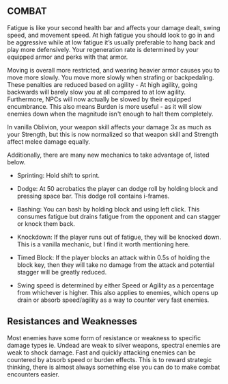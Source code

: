 ## COMBAT

Fatigue is like your second health bar and affects your damage dealt, swing speed, and movement speed. At high fatigue you should look to go in and be aggressive while at low fatigue it’s usually preferable to hang back and play more defensively. Your regeneration rate is determined by your equipped armor and perks with that armor.

Moving is overall more restricted, and wearing heavier armor causes you to move more slowly. You move more slowly when strafing or backpedaling. These penalties are reduced based on agility - At high agility, going backwards will barely slow you at all compared to at low agility. Furthermore, NPCs will now actually be slowed by their equipped encumbrance. This also means Burden is more useful - as it will slow enemies down when the magnitude isn't enough to halt them completely.

In vanilla Oblivion, your weapon skill affects your damage 3x as much as your Strength, but this is now normalized so that weapon skill and Strength affect melee damage equally.

Additionally, there are many new mechanics to take advantage of, listed below.

- Sprinting: Hold shift to sprint.

- Dodge: At 50 acrobatics the player can dodge roll by holding block and pressing space bar. This dodge roll contains i-frames.

- Bashing: You can bash by holding block and using left click. This consumes fatigue but drains fatigue from the opponent and can stagger or knock them back.

- Knockdown: If the player runs out of fatigue, they will be knocked down. This is a vanilla mechanic, but I find it worth mentioning here.

- Timed Block: If the player blocks an attack within 0.5s of holding the block key, then they will take no damage from the attack and potential stagger will be greatly reduced.

- Swing speed is determined by either Speed or Agility as a percentage from whichever is higher. This also applies to enemies, which opens up drain or absorb speed/agility as a way to counter very fast enemies.

## Resistances and Weaknesses

Most enemies have some form of resistance or weakness to specific damage types ie. Undead are weak to silver weapons, spectral enemies are weak to shock damage. Fast and quickly attacking enemies can be countered by absorb speed or burden effects. This is to reward strategic thinking, there is almost always something else you can do to make combat encounters easier.
